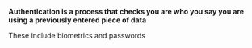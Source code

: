 **Authentication is a process that checks you are who you say you are using a previously entered piece of data**

These include biometrics and passwords